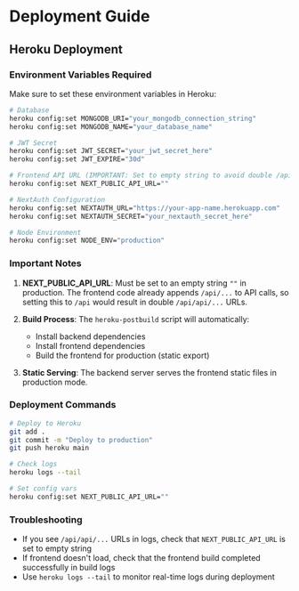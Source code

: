 # Deployment Guide

## Heroku Deployment

### Environment Variables Required

Make sure to set these environment variables in Heroku:

```bash
# Database
heroku config:set MONGODB_URI="your_mongodb_connection_string"
heroku config:set MONGODB_NAME="your_database_name"

# JWT Secret
heroku config:set JWT_SECRET="your_jwt_secret_here"
heroku config:set JWT_EXPIRE="30d"

# Frontend API URL (IMPORTANT: Set to empty string to avoid double /api/api)
heroku config:set NEXT_PUBLIC_API_URL=""

# NextAuth Configuration
heroku config:set NEXTAUTH_URL="https://your-app-name.herokuapp.com"
heroku config:set NEXTAUTH_SECRET="your_nextauth_secret_here"

# Node Environment
heroku config:set NODE_ENV="production"
```

### Important Notes

1. **NEXT_PUBLIC_API_URL**: Must be set to an empty string `""` in production. The frontend code already appends `/api/...` to API calls, so setting this to `/api` would result in double `/api/api/...` URLs.

2. **Build Process**: The `heroku-postbuild` script will automatically:
   - Install backend dependencies
   - Install frontend dependencies  
   - Build the frontend for production (static export)

3. **Static Serving**: The backend server serves the frontend static files in production mode.

### Deployment Commands

```bash
# Deploy to Heroku
git add .
git commit -m "Deploy to production"
git push heroku main

# Check logs
heroku logs --tail

# Set config vars
heroku config:set NEXT_PUBLIC_API_URL=""
```

### Troubleshooting

- If you see `/api/api/...` URLs in logs, check that `NEXT_PUBLIC_API_URL` is set to empty string
- If frontend doesn't load, check that the frontend build completed successfully in build logs
- Use `heroku logs --tail` to monitor real-time logs during deployment
